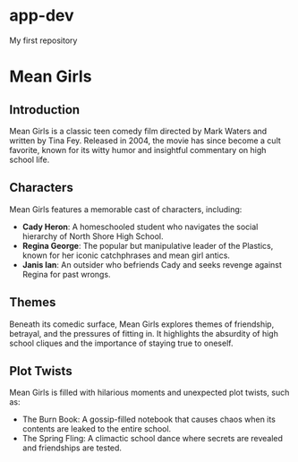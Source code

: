 # app-dev
My first repository
# Mean Girls

## Introduction
Mean Girls is a classic teen comedy film directed by Mark Waters and written by Tina Fey. Released in 2004, the movie has since become a cult favorite, known for its witty humor and insightful commentary on high school life.

## Characters
Mean Girls features a memorable cast of characters, including:
- **Cady Heron**: A homeschooled student who navigates the social hierarchy of North Shore High School.
- **Regina George**: The popular but manipulative leader of the Plastics, known for her iconic catchphrases and mean girl antics.
- **Janis Ian**: An outsider who befriends Cady and seeks revenge against Regina for past wrongs.

## Themes
Beneath its comedic surface, Mean Girls explores themes of friendship, betrayal, and the pressures of fitting in. It highlights the absurdity of high school cliques and the importance of staying true to oneself.

## Plot Twists
Mean Girls is filled with hilarious moments and unexpected plot twists, such as:
- The Burn Book: A gossip-filled notebook that causes chaos when its contents are leaked to the entire school.
- The Spring Fling: A climactic school dance where secrets are revealed and friendships are tested.
